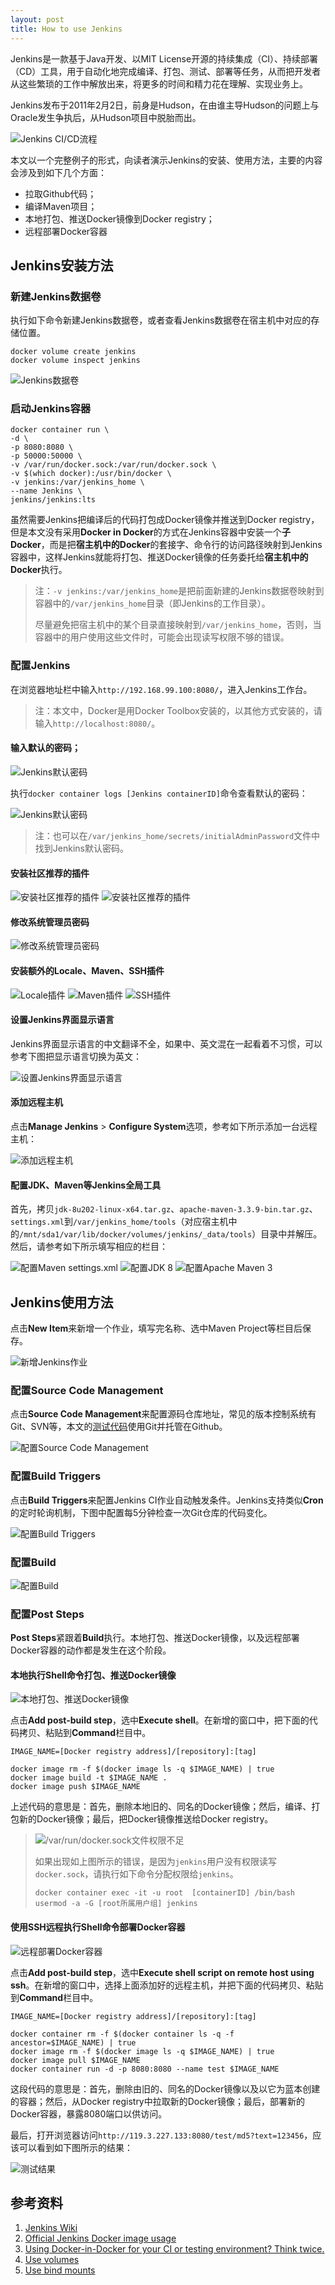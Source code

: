 ```yaml
---
layout: post
title: How to use Jenkins
---
```


Jenkins是一款基于Java开发、以MIT License开源的持续集成（CI）、持续部署（CD）工具，用于自动化地完成编译、打包、测试、部署等任务，从而把开发者从这些繁琐的工作中解放出来，将更多的时间和精力花在理解、实现业务上。

Jenkins发布于2011年2月2日，前身是Hudson，在由谁主导Hudson的问题上与Oracle发生争执后，从Hudson项目中脱胎而出。

![Jenkins CI/CD流程][1]

本文以一个完整例子的形式，向读者演示Jenkins的安装、使用方法，主要的内容会涉及到如下几个方面：

* 拉取Github代码；
* 编译Maven项目；
* 本地打包、推送Docker镜像到Docker registry；
* 远程部署Docker容器

## Jenkins安装方法

### 新建Jenkins数据卷

执行如下命令新建Jenkins数据卷，或者查看Jenkins数据卷在宿主机中对应的存储位置。

```text
docker volume create jenkins
docker volume inspect jenkins
```

![Jenkins数据卷][2]

### 启动Jenkins容器

```text
docker container run \
-d \
-p 8080:8080 \
-p 50000:50000 \
-v /var/run/docker.sock:/var/run/docker.sock \
-v $(which docker):/usr/bin/docker \
-v jenkins:/var/jenkins_home \
--name Jenkins \
jenkins/jenkins:lts
```

虽然需要Jenkins把编译后的代码打包成Docker镜像并推送到Docker registry，但是本文没有采用**Docker in Docker**的方式在Jenkins容器中安装一个**子Docker**，而是把**宿主机中的Docker**的套接字、命令行的访问路径映射到Jenkins容器中，这样Jenkins就能将打包、推送Docker镜像的任务委托给**宿主机中的Docker**执行。

>注：`-v jenkins:/var/jenkins_home`是把前面新建的Jenkins数据卷映射到容器中的`/var/jenkins_home`目录（即Jenkins的工作目录）。
>
>尽量避免把宿主机中的某个目录直接映射到`/var/jenkins_home`，否则，当容器中的用户使用这些文件时，可能会出现读写权限不够的错误。

### 配置Jenkins

在浏览器地址栏中输入`http://192.168.99.100:8080/`，进入Jenkins工作台。

>注：本文中，Docker是用Docker Toolbox安装的，以其他方式安装的，请输入`http://localhost:8080/`。

#### 输入默认的密码；

![Jenkins默认密码][3]

执行`docker container logs [Jenkins containerID]`命令查看默认的密码：

![Jenkins默认密码][4]

>注：也可以在`/var/jenkins_home/secrets/initialAdminPassword`文件中找到Jenkins默认密码。

#### 安装社区推荐的插件

![安装社区推荐的插件][5]
![安装社区推荐的插件][6]

#### 修改系统管理员密码

![修改系统管理员密码][7]

#### 安装额外的Locale、Maven、SSH插件

![Locale插件][8]
![Maven插件][9]
![SSH插件][10]

#### 设置Jenkins界面显示语言

Jenkins界面显示语言的中文翻译不全，如果中、英文混在一起看着不习惯，可以参考下图把显示语言切换为英文：

![设置Jenkins界面显示语言][11]

#### 添加远程主机

点击**Manage Jenkins** > **Configure System**选项，参考如下所示添加一台远程主机：

![添加远程主机][12]

#### 配置JDK、Maven等Jenkins全局工具

首先，拷贝`jdk-8u202-linux-x64.tar.gz`、`apache-maven-3.3.9-bin.tar.gz`、`settings.xml`到`/var/jenkins_home/tools`（对应宿主机中的`/mnt/sda1/var/lib/docker/volumes/jenkins/_data/tools`）目录中并解压。然后，请参考如下所示填写相应的栏目：

![配置Maven settings.xml][13]
![配置JDK 8][14]
![配置Apache Maven 3][15]

## Jenkins使用方法

点击**New Item**来新增一个作业，填写完名称、选中Maven Project等栏目后保存。

![新增Jenkins作业][16]

### 配置Source Code Management

点击**Source Code Management**来配置源码仓库地址，常见的版本控制系统有Git、SVN等，本文的[测试代码][1]使用Git并托管在Github。

![配置Source Code Management][17]

### 配置Build Triggers

点击**Build Triggers**来配置Jenkins CI作业自动触发条件。Jenkins支持类似**Cron**的定时轮询机制，下图中配置每5分钟检查一次Git仓库的代码变化。

![配置Build Triggers][18]

### 配置Build

![配置Build][19]

### 配置Post Steps

**Post Steps**紧跟着**Build**执行。本地打包、推送Docker镜像，以及远程部署Docker容器的动作都是发生在这个阶段。

#### 本地执行Shell命令打包、推送Docker镜像

![本地打包、推送Docker镜像][20]

点击**Add post-build step**，选中**Execute shell**。在新增的窗口中，把下面的代码拷贝、粘贴到**Command**栏目中。

```text
IMAGE_NAME=[Docker registry address]/[repository]:[tag]

docker image rm -f $(docker image ls -q $IMAGE_NAME) | true
docker image build -t $IMAGE_NAME .
docker image push $IMAGE_NAME
```

上述代码的意思是：首先，删除本地旧的、同名的Docker镜像；然后，编译、打包新的Docker镜像；最后，把Docker镜像推送给Docker registry。

>![/var/run/docker.sock文件权限不足][21]
>
>如果出现如上图所示的错误，是因为`jenkins`用户没有权限读写`docker.sock`，请执行如下命令分配权限给`jenkins`。
>
>```text
>docker container exec -it -u root  [containerID] /bin/bash
>usermod -a -G [root所属用户组] jenkins
>```

#### 使用SSH远程执行Shell命令部署Docker容器

![远程部署Docker容器][22]

点击**Add post-build step**，选中**Execute shell script on remote host using ssh**。在新增的窗口中，选择上面添加好的远程主机，并把下面的代码拷贝、粘贴到**Command**栏目中。

```text
IMAGE_NAME=[Docker registry address]/[repository]:[tag]

docker container rm -f $(docker container ls -q -f ancestor=$IMAGE_NAME) | true
docker image rm -f $(docker image ls -q $IMAGE_NAME) | true
docker image pull $IMAGE_NAME
docker container run -d -p 8080:8080 --name test $IMAGE_NAME
```

这段代码的意思是：首先，删除由旧的、同名的Docker镜像以及以它为蓝本创建的容器；然后，从Docker registry中拉取新的Docker镜像；最后，部署新的Docker容器，暴露8080端口以供访问。

最后，打开浏览器访问`http://119.3.227.133:8080/test/md5?text=123456`，应该可以看到如下图所示的结果：

![测试结果][23]

## 参考资料

1. [Jenkins Wiki][24]
2. [Official Jenkins Docker image usage][25]
3. [Using Docker-in-Docker for your CI or testing environment? Think twice.][26]
4. [Use volumes][27]
5. [Use bind mounts][28]

[1]: ../images/2019/9/18/1.png
[2]: ../images/2019/9/18/2.png
[3]: ../images/2019/9/18/3.png
[4]: ../images/2019/9/18/4.png
[5]: ../images/2019/9/18/5.png
[6]: ../images/2019/9/18/6.png
[7]: ../images/2019/9/18/7.png
[8]: ../images/2019/9/18/8.png
[9]: ../images/2019/9/18/9.png
[10]: ../images/2019/9/18/10.png
[11]: ../images/2019/9/18/11.png
[12]: ../images/2019/9/18/12.png
[13]: ../images/2019/9/18/13.png
[14]: ../images/2019/9/18/14.png
[15]: ../images/2019/9/18/15.png
[16]: ../images/2019/9/18/16.png
[17]: ../images/2019/9/18/17.png
[18]: ../images/2019/9/18/18.png
[19]: ../images/2019/9/18/18.png
[20]: ../images/2019/9/18/20.png
[21]: ../images/2019/9/18/21.png
[22]: ../images/2019/9/18/22.png
[23]: ../images/2019/9/18/23.png
[24]: https://en.wikipedia.org/wiki/Jenkins_(software)
[25]: https://github.com/jenkinsci/docker/blob/master/README.md
[26]: https://jpetazzo.github.io/2015/09/03/do-not-use-docker-in-docker-for-ci/
[27]: https://docs.docker.com/storage/volumes/
[28]: https://docs.docker.com/storage/bind-mounts/

